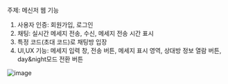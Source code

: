 주제: 메신저 웹
기능 
1. 사용자 인증: 회원가입, 로그인
2. 채팅: 실시간 메세지 전송, 수신, 메세지 전송 시간 표시
3. 특정 코드(초대 코드)로 채팅방 입장
4. UI,UX 기능: 메세지 입력 창, 전송 버튼, 메세지 표시 영역, 상대방 정보 열람 버튼, day&night모드 전환 버튼
   
![image](https://github.com/user-attachments/assets/9f4a8946-404f-4e15-a326-1c9f75ea376e)

